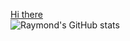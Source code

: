 <a href="https://github.com/RaymondSalim">Hi there</a>
<br/>
![Raymond's GitHub stats](https://github-readme-stats.vercel.app/api?username=RaymondSalim&count_private=true&theme=merko)
